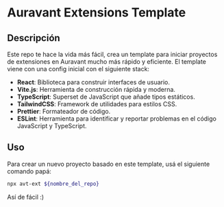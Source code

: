 # Auravant Extensions Template

## Descripción

Este repo te hace la vida más fácil, crea un template para iniciar proyectos de extensiones en Auravant mucho más rápido y eficiente. El template viene con una config inicial con el siguiente stack:

- **React**: Biblioteca para construir interfaces de usuario.
- **Vite.js**: Herramienta de construcción rápida y moderna.
- **TypeScript**: Superset de JavaScript que añade tipos estáticos.
- **TailwindCSS**: Framework de utilidades para estilos CSS.
- **Prettier**: Formateador de código.
- **ESLint**: Herramienta para identificar y reportar problemas en el código JavaScript y TypeScript.

## Uso

Para crear un nuevo proyecto basado en este template, usá el siguiente comando papá:

```bash
npx avt-ext ${nombre_del_repo}
```

Así de fácil :)
